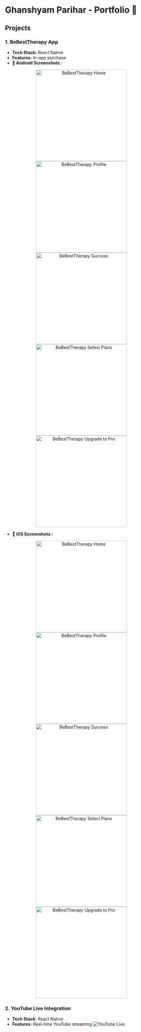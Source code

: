 # Ghanshyam Parihar - Portfolio 🚀

## Projects
### 1. BeBestTherapy App
- **Tech Stack:** React Native
- **Features:** In-app purchase
- **📱 Android Screenshots :**
 <p align="center"> <img src="./images/Home.PNG" alt="BeBestTherapy Home" width="300"/> <img src="./images/Profile.PNG" alt="BeBestTherapy Profile" width="300"/> <img src="./images/Sccess.PNG" alt="BeBestTherapy Success" width="300"/> <img src="./images/SelectPlans.PNG" alt="BeBestTherapy Select Plans" width="300"/> <img src="./images/UpgradToPro.PNG" alt="BeBestTherapy Upgrade to Pro" width="300"/> </p>

- **🍏 iOS Screenshots :**
 <p align="center"> <img src="./images/Home.PNG" alt="BeBestTherapy Home" width="300"/> <img src="./images/Profile.PNG" alt="BeBestTherapy Profile" width="300"/> <img src="./images/Sccess.PNG" alt="BeBestTherapy Success" width="300"/> <img src="./images/SelectPlans.PNG" alt="BeBestTherapy Select Plans" width="300"/> <img src="./images/UpgradToPro.PNG" alt="BeBestTherapy Upgrade to Pro" width="300"/> </p>

### 2. YouTube Live Integration
- **Tech Stack:** React Native
- **Features:** Real-time YouTube streaming
  ![YouTube Live](./images/youtube-live.png)
